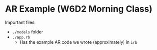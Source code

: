 # AR Example (W6D2 Morning Class)

Important files:

* `./models` folder
* `./app.rb`
  * Has the example AR code we wrote (approximately) in `irb`